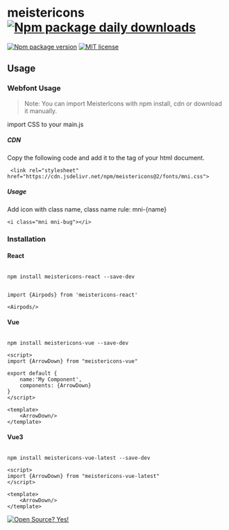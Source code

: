 # meistericons [![Npm package daily downloads](https://badgen.net/npm/dm/meistericons)](https://npmjs.com/package/meistericons)

[![Npm package version](https://badgen.net/npm/v/meistericons)](https://npmjs.com/package/meistericons)
[![MIT license](https://img.shields.io/badge/License-MIT-blue.svg)](https://lbesson.mit-license.org/)

## Usage

### Webfont Usage
>
>Note: You can import MeisterIcons with npm install, cdn or download it manually.

import CSS to your main.js

##### CDN

Copy the following code and add it to the <head> tag of your html document.

```
 <link rel="stylesheet" href="https://cdn.jsdelivr.net/npm/meistericons@2/fonts/mni.css">
 ```

##### Usage

Add icon with class name, class name rule: mni-{name}

```
<i class="mni mni-bug"></i>
```

### Installation

#### React

```

npm install meistericons-react --save-dev


import {Airpods} from 'meistericons-react'

<Airpods/>

```

#### Vue

```

npm install meistericons-vue --save-dev

<script>
import {ArrowDown} from "meistericons-vue"

export default {
    name:'My Component',
    components: {ArrowDown}
}
</script>

<template>
    <ArrowDown/>
</template>

```

#### Vue3

```

npm install meistericons-vue-latest --save-dev

<script>
import {ArrowDown} from "meistericons-vue-latest"
</script>

<template>
    <ArrowDown/>
</template>

```
[![Open Source? Yes!](https://badgen.net/badge/Open%20Source%20%3F/Yes%21/blue?icon=github)](https://github.com/Naereen/badges/)